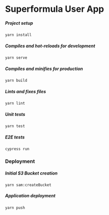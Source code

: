 # Superformula User App

##### Project setup
```
yarn install
```

##### Compiles and hot-reloads for development
```
yarn serve
```

##### Compiles and minifies for production
```
yarn build
```

##### Lints and fixes files
```
yarn lint
```

##### Unit tests
```
yarn test
```

##### E2E tests
```
cypress run
```

### Deployment

##### Initial S3 Bucket creation
```
yarn sam:createBucket
```

##### Application deployment
```
yarn push
```